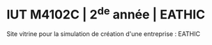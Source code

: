 # IUT M4102C | 2<sup>de</sup> année | EATHIC
Site vitrine pour la simulation de création d'une entreprise : EATHIC 
